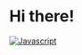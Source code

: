 # Hi there!

[![Javascript](https://img.shields.io/badge/:badgeContent)
](https://img.shields.io/badge/with%20a%20logo-grey?style=for-the-badge&logo=javascript)

